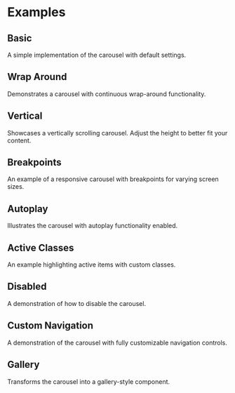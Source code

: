 # Examples

## Basic

A simple implementation of the carousel with default settings.

<ExampleBasic />

## Wrap Around

Demonstrates a carousel with continuous wrap-around functionality.

<ExampleWrapAround />

## Vertical

Showcases a vertically scrolling carousel. Adjust the height to better fit your content.

<ExampleVertical />

## Breakpoints

An example of a responsive carousel with breakpoints for varying screen sizes.

<ExampleBreakpoints />

## Autoplay

Illustrates the carousel with autoplay functionality enabled.

<ExampleAutoplay />

## Active Classes

An example highlighting active items with custom classes.

<ExampleActiveClasses />

## Disabled

A demonstration of how to disable the carousel.

<ExampleDisable />

## Custom Navigation

A demonstration of the carousel with fully customizable navigation controls.

<ExampleCustomNavigation />

## Gallery

Transforms the carousel into a gallery-style component.

<ExampleGallery />

<script setup>
import ExampleBasic from './examples/ExampleBasic.vue';
import ExampleWrapAround from './examples/ExampleWrapAround.vue';
import ExampleBreakpoints from './examples/ExampleBreakpoints.vue';
import ExampleAutoplay from './examples/ExampleAutoplay.vue';
import ExampleActiveClasses from './examples/ExampleActiveClasses.vue';
import ExampleCustomNavigation from './examples/ExampleCustomNavigation.vue';
import ExampleGallery from './examples/ExampleGallery.vue';
import ExampleVertical from './examples/ExampleVertical.vue';
import ExampleDisable from './examples/ExampleDisable.vue';
</script>

<style>
:root {
  --brand-color: #535bf2;
}

.carousel__track {
  min-height: 200px
}

.carousel__item {
  height: 100%;
  width: 100%;
  background-color: var(--brand-color);
  color: #fff;
  font-size: 20px;
  border-radius: 8px;
  display: flex;
  justify-content: center;
  align-items: center;
}

.vp-doc ol,
.vp-doc li + li {
  margin: 0;
}

.carousel__pagination {
  margin: 10px 0 0 !important;
}
</style>
